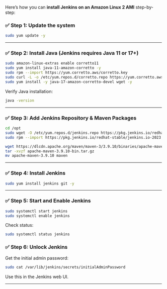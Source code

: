 Here’s how you can **install Jenkins on an Amazon Linux 2 AMI** step-by-step:

### ✅ Step 1: Update the system

```bash
sudo yum update -y
```

---

### ✅ Step 2: Install Java (Jenkins requires Java 11 or 17+)

```bash
sudo amazon-linux-extras enable corretto11
sudo yum install java-11-amazon-corretto -y
sudo rpm --import https://yum.corretto.aws/corretto.key
sudo curl -L -o /etc/yum.repos.d/corretto.repo https://yum.corretto.aws/corretto.repo
sudo yum install -y java-17-amazon-corretto-devel wget -y
```

Verify Java installation:

```bash
java -version
```

---

### ✅ Step 3: Add Jenkins Repository & Maven Packages

```bash
cd /opt
sudo wget -O /etc/yum.repos.d/jenkins.repo https://pkg.jenkins.io/redhat-stable/jenkins.repo
sudo rpm --import https://pkg.jenkins.io/redhat-stable/jenkins.io-2023.key

wget https://dlcdn.apache.org/maven/maven-3/3.9.10/binaries/apache-maven-3.9.10-bin.tar.gz
tar -xvzf apache-maven-3.9.10-bin.tar.gz
mv apache-maven-3.9.10 maven
```

---

### ✅ Step 4: Install Jenkins

```bash
sudo yum install jenkins git -y
```

---

### ✅ Step 5: Start and Enable Jenkins

```bash
sudo systemctl start jenkins
sudo systemctl enable jenkins
```

Check status:

```bash
sudo systemctl status jenkins
```

### ✅ Step 6: Unlock Jenkins

Get the initial admin password:

```bash
sudo cat /var/lib/jenkins/secrets/initialAdminPassword
```

Use this in the Jenkins web UI.

---
